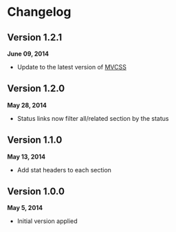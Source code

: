 # Changelog

## Version 1.2.1
**June 09, 2014**

- Update to the latest version of [MVCSS](http://mvcss.github.io/)

## Version 1.2.0
**May 28, 2014**

- Status links now filter all/related section by the status

## Version 1.1.0
**May 13, 2014**

- Add stat headers to each section

## Version 1.0.0
**May 5, 2014**

- Initial version applied

